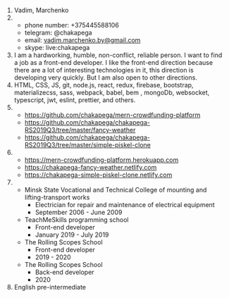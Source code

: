 1. Vadim, Marchenko
2. * phone number: +375445588106
   * telegram: @chakapega
   * email: vadim.marchenko.by@gmail.com
   * skype: live:chakapega
3. I am a hardworking, humble, non-conflict, reliable person. I want to find a job as a front-end developer. I like the front-end direction because there are a lot of interesting technologies in it, this direction is developing very quickly. But I am also open to other directions.
4. HTML, CSS, JS, git, node.js, react, redux, firebase, bootstrap, materializecss, sass, webpack, babel, bem , mongoDb, websocket, typescript, jwt, eslint, prettier, and others.
5. * https://github.com/chakapega/mern-crowdfunding-platform
   * https://github.com/chakapega/chakapega-RS2019Q3/tree/master/fancy-weather
   * https://github.com/chakapega/chakapega-RS2019Q3/tree/master/simple-piskel-clone
6. * https://mern-crowdfunding-platform.herokuapp.com
   * https://chakapega-fancy-weather.netlify.com
   * https://chakapega-simple-piskel-clone.netlify.com
7. * Minsk State Vocational and Technical College of mounting and lifting-transport works
     * Electrician for repair and maintenance of electrical equipment
     * September 2006 - June 2009
   * TeachMeSkills programming school
     * Front-end developer
     * January 2019 - July 2019
   * The Rolling Scopes School
     * Front-end developer
     * 2019 - 2020
   * The Rolling Scopes School
     * Back-end developer
     * 2020
8. English pre-intermediate